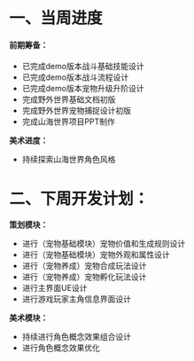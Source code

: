 # 一、当周进度
#### 前期筹备：
+ 已完成demo版本战斗基础技能设计
+ 已完成demo版本战斗流程设计
+ 已完成demo版本宠物升级升阶设计
+ 完成野外世界基础文档初版
+ 完成野外世界宠物捕捉设计初版
+ 完成山海世界项目PPT制作



**美术进度：**

+ 持续探索山海世界角色风格

# 二、下周开发计划：
**策划模块：**

+ 进行（宠物基础模块）宠物价值和生成规则设计
+ 进行（宠物基础模块）宠物外观和属性设计
+ 进行（宠物养成）宠物合成玩法设计
+ 进行（宠物养成）宠物孵化玩法设计
+ 进行主界面UE设计
+ 进行游戏玩家主角信息界面设计

**美术模块：**

+ 持续进行角色概念效果组合设计
+ 进行角色概念效果优化

